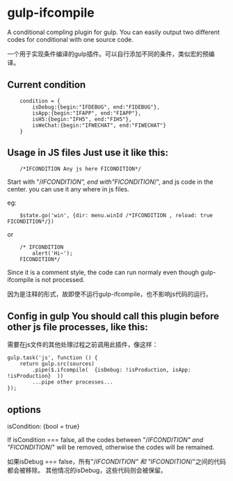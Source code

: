 # gulp-ifcompile
A conditional compling plugin for gulp. You can easily output two different codes for conditional with one source code.

一个用于实现条件编译的gulp插件。可以自行添加不同的条件，类似宏的预编译。
## Current condition
```+
	condition = {
		isDebug:{begin:"IFDEBUG", end:"FIDEBUG"},
		isApp:{begin:"IFAPP", end:"FIAPP"},
		isH5:{begin:"IFH5", end:"FIH5"},
		isWeChat:{begin:"IFWECHAT", end:"FIWECHAT"}
	}
```

## Usage in JS files Just use it like this:

```+
	/*IFCONDITION Any js here FICONDITION*/
```

Start with "/*IFCONDITION", end with"FICONDITION*/", and js code in the center. you can use it any where in js files.

eg:

```+
	$state.go('win', {dir: menu.winId /*IFCONDITION , reload: true FICONDITION*/})
```

or

```+
	/* IFCONDITION
		alert('Hi~');
	FICONDITION*/
```

Since it is a comment style, the code can run normaly even though gulp-ifcompile is not processed.

因为是注释的形式，故即使不运行gulp-ifcompile，也不影响js代码的运行。

## Config in gulp You should call this plugin before other js file processes, like this:

需要在js文件的其他处理过程之前调用此插件，像这样：

```+
gulp.task('js', function () {
	return gulp.src(sources)
        .pipe($.ifcompile(  {isDebug: !isProduction, isApp: !isProduction}  ))
        ...pipe other processes...
});
```

## options
isCondition: {bool = true}

If isCondition === false, all the codes between "/*IFCONDITION" and "FICONDITION*/" will be removed, otherwise the codes will be remained.

如果isDebug === false，所有"/*IFCONDITION" 和 "IFCONDITION*/"之间的代码都会被移除。 其他情况的isDebug，这些代码则会被保留。

